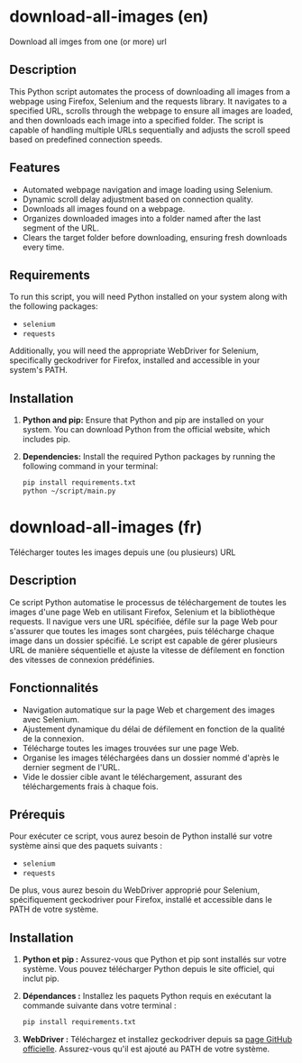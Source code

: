 # download-all-images (en)

Download all imges from one (or more) url

## Description

This Python script automates the process of downloading all images from a webpage using Firefox, Selenium and the requests library. It navigates to a specified URL, scrolls through the webpage to ensure all images are loaded, and then downloads each image into a specified folder. The script is capable of handling multiple URLs sequentially and adjusts the scroll speed based on predefined connection speeds.

## Features

- Automated webpage navigation and image loading using Selenium.
- Dynamic scroll delay adjustment based on connection quality.
- Downloads all images found on a webpage.
- Organizes downloaded images into a folder named after the last segment of the URL.
- Clears the target folder before downloading, ensuring fresh downloads every time.

## Requirements

To run this script, you will need Python installed on your system along with the following packages:

- `selenium`
- `requests`

Additionally, you will need the appropriate WebDriver for Selenium, specifically geckodriver for Firefox, installed and accessible in your system's PATH.

## Installation

1. **Python and pip:**
   Ensure that Python and pip are installed on your system. You can download Python from the official website, which includes pip.

2. **Dependencies:**
   Install the required Python packages by running the following command in your terminal:

	```sh
	pip install requirements.txt
	python ~/script/main.py
	```

# download-all-images (fr)

Télécharger toutes les images depuis une (ou plusieurs) URL

## Description

Ce script Python automatise le processus de téléchargement de toutes les images d'une page Web en utilisant Firefox, Selenium et la bibliothèque requests. Il navigue vers une URL spécifiée, défile sur la page Web pour s'assurer que toutes les images sont chargées, puis télécharge chaque image dans un dossier spécifié. Le script est capable de gérer plusieurs URL de manière séquentielle et ajuste la vitesse de défilement en fonction des vitesses de connexion prédéfinies.

## Fonctionnalités

- Navigation automatique sur la page Web et chargement des images avec Selenium.
- Ajustement dynamique du délai de défilement en fonction de la qualité de la connexion.
- Télécharge toutes les images trouvées sur une page Web.
- Organise les images téléchargées dans un dossier nommé d'après le dernier segment de l'URL.
- Vide le dossier cible avant le téléchargement, assurant des téléchargements frais à chaque fois.

## Prérequis

Pour exécuter ce script, vous aurez besoin de Python installé sur votre système ainsi que des paquets suivants :

- `selenium`
- `requests`

De plus, vous aurez besoin du WebDriver approprié pour Selenium, spécifiquement geckodriver pour Firefox, installé et accessible dans le PATH de votre système.

## Installation

1. **Python et pip :**
   Assurez-vous que Python et pip sont installés sur votre système. Vous pouvez télécharger Python depuis le site officiel, qui inclut pip.

2. **Dépendances :**
   Installez les paquets Python requis en exécutant la commande suivante dans votre terminal :

   ```sh
   pip install requirements.txt
   ```

3. **WebDriver :**
   Téléchargez et installez geckodriver depuis sa [page GitHub officielle](https://github.com/mozilla/geckodriver/releases). Assurez-vous qu'il est ajouté au PATH de votre système.

